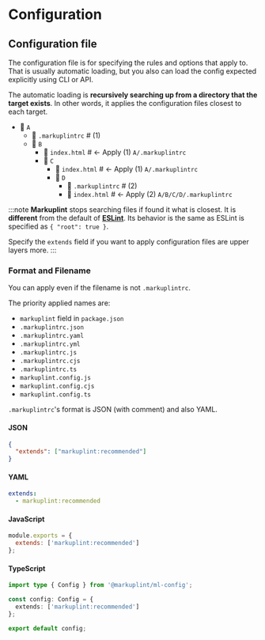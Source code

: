 # Configuration

## Configuration file

The configuration file is for specifying the rules and options that apply to. That is usually automatic loading, but you also can load the config expected explicitly using CLI or API.

The automatic loading is **recursively searching up from a directory that the target exists**. In other words, it applies the configuration files closest to each target.

<file-tree>

- 📂 `A`
  - 📄 `.markuplintrc` # (1)
  - 📂 `B`
    - 📄 `index.html` # <- Apply (1) `A/.markuplintrc`
    - 📂 `C`
      - 📄 `index.html` # <- Apply (1) `A/.markuplintrc`
      - 📂 `D`
        - 📄 `.markuplintrc` # (2)
        - 📄 `index.html` # <- Apply (2) `A/B/C/D/.markuplintrc`

</file-tree>

:::note
**Markuplint** stops searching files if found it what is closest. It is **different** from the default of [**ESLint**](https://eslint.org/docs/latest/user-guide/configuring/configuration-files#cascading-and-hierarchy). Its behavior is the same as ESLint is specified as `{ "root": true }`.

Specify the `extends` field if you want to apply configuration files are upper layers more.
:::

### Format and Filename

You can apply even if the filename is not `.markuplintrc`.

The priority applied names are:

- `markuplint` field in `package.json`
- `.markuplintrc.json`
- `.markuplintrc.yaml`
- `.markuplintrc.yml`
- `.markuplintrc.js`
- `.markuplintrc.cjs`
- `.markuplintrc.ts`
- `markuplint.config.js`
- `markuplint.config.cjs`
- `markuplint.config.ts`

`.markuplintrc`'s format is JSON (with comment) and also YAML.

#### JSON

```json class=config
{
  "extends": ["markuplint:recommended"]
}
```
#### YAML

```yaml class=config
extends:
  - markuplint:recommended
```

#### JavaScript

```js class=config
module.exports = {
  extends: ['markuplint:recommended']
};
```

#### TypeScript

```ts class=config
import type { Config } from '@markuplint/ml-config';

const config: Config = {
  extends: ['markuplint:recommended']
};

export default config;
```
